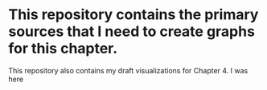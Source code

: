 # This repository contains the primary sources that I need to create graphs for this chapter.
This repository also contains my draft visualizations for Chapter 4.
I was here
